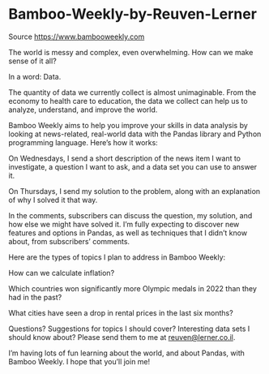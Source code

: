 # Bamboo-Weekly-by-Reuven-Lerner
 Source https://www.bambooweekly.com
 
The world is messy and complex, even overwhelming. How can we make sense of it all?

In a word: Data.

The quantity of data we currently collect is almost unimaginable. From the economy to health care to education, the data we collect can help us to analyze, understand, and improve the world.

Bamboo Weekly aims to help you improve your skills in data analysis by looking at news-related, real-world data with the Pandas library and Python programming language. Here’s how it works:

On Wednesdays, I send a short description of the news item I want to investigate, a question I want to ask, and a data set you can use to answer it.

On Thursdays, I send my solution to the problem, along with an explanation of why I solved it that way.

In the comments, subscribers can discuss the question, my solution, and how else we might have solved it. I’m fully expecting to discover new features and options in Pandas, as well as techniques that I didn’t know about, from subscribers’ comments.

Here are the types of topics I plan to address in Bamboo Weekly:

How can we calculate inflation?

Which countries won significantly more Olympic medals in 2022 than they had in the past?

What cities have seen a drop in rental prices in the last six months?

Questions? Suggestions for topics I should cover? Interesting data sets I should know about? Please send them to me at reuven@lerner.co.il.

I’m having lots of fun learning about the world, and about Pandas, with Bamboo Weekly. I hope that you’ll join me!
